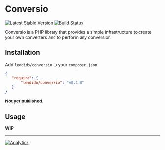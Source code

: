 Conversio
=========

[![Latest Stable Version](https://poser.pugx.org/leodido/conversio/v/stable.png)](https://packagist.org/packages/leodido/conversio) [![Build Status](https://travis-ci.org/leodido/conversio.png?branch=master)](https://travis-ci.org/leodido/conversio)

Conversio is a PHP library that provides a simple infrastructure to create your own converters and to perform any conversion.

Installation
------------

Add `leodido/conversio` to your `composer.json`.

```json
{
   "require": {
       "leodido/conversio": "v0.1.0"
   }
}
```

**Not yet published**.

Usage
-----

**WIP**

---

[![Analytics](https://ga-beacon.appspot.com/UA-49657176-1/conversio)](https://github.com/igrigorik/ga-beacon)